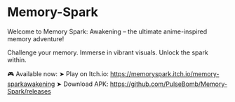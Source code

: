 # Memory-Spark
Welcome to Memory Spark: Awakening – the ultimate anime-inspired memory adventure!

Challenge your memory. Immerse in vibrant visuals. Unlock the spark within.
 

🎮 Available now: ➤ Play on Itch.io: https://memoryspark.itch.io/memory-sparkawakening
➤ Download APK: https://github.com/PulseBomb/Memory-Spark/releases
